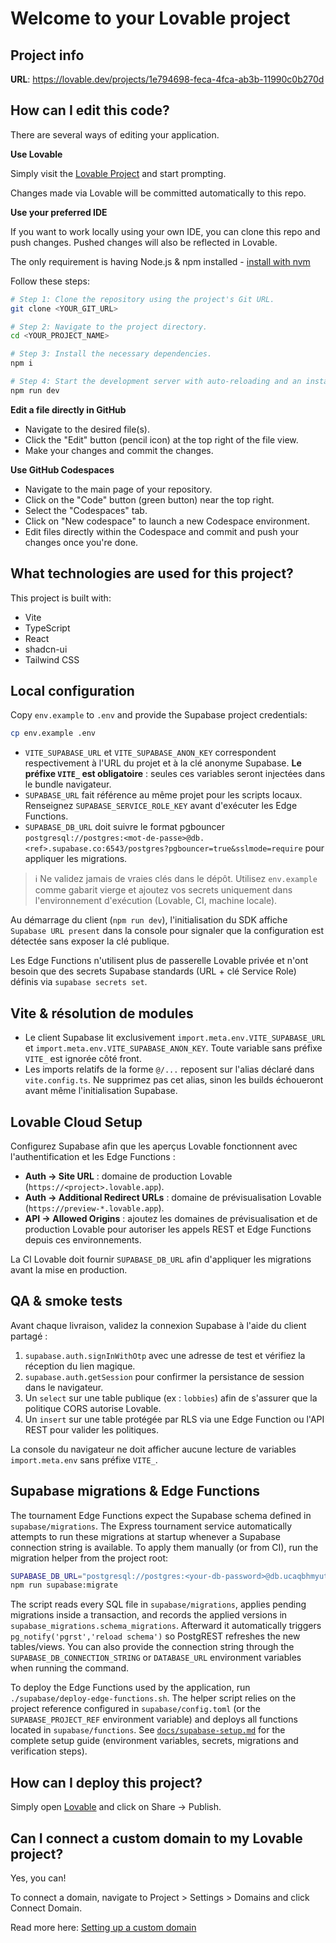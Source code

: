 # Welcome to your Lovable project

## Project info

**URL**: https://lovable.dev/projects/1e794698-feca-4fca-ab3b-11990c0b270d

## How can I edit this code?

There are several ways of editing your application.

**Use Lovable**

Simply visit the [Lovable Project](https://lovable.dev/projects/1e794698-feca-4fca-ab3b-11990c0b270d) and start prompting.

Changes made via Lovable will be committed automatically to this repo.

**Use your preferred IDE**

If you want to work locally using your own IDE, you can clone this repo and push changes. Pushed changes will also be reflected in Lovable.

The only requirement is having Node.js & npm installed - [install with nvm](https://github.com/nvm-sh/nvm#installing-and-updating)

Follow these steps:

```sh
# Step 1: Clone the repository using the project's Git URL.
git clone <YOUR_GIT_URL>

# Step 2: Navigate to the project directory.
cd <YOUR_PROJECT_NAME>

# Step 3: Install the necessary dependencies.
npm i

# Step 4: Start the development server with auto-reloading and an instant preview.
npm run dev
```

**Edit a file directly in GitHub**

- Navigate to the desired file(s).
- Click the "Edit" button (pencil icon) at the top right of the file view.
- Make your changes and commit the changes.

**Use GitHub Codespaces**

- Navigate to the main page of your repository.
- Click on the "Code" button (green button) near the top right.
- Select the "Codespaces" tab.
- Click on "New codespace" to launch a new Codespace environment.
- Edit files directly within the Codespace and commit and push your changes once you're done.

## What technologies are used for this project?

This project is built with:

- Vite
- TypeScript
- React
- shadcn-ui
- Tailwind CSS

## Local configuration

Copy `env.example` to `.env` and provide the Supabase project credentials:

```sh
cp env.example .env
```

- `VITE_SUPABASE_URL` et `VITE_SUPABASE_ANON_KEY` correspondent respectivement à l'URL du projet et à la clé anonyme Supabase. **Le préfixe `VITE_` est obligatoire** : seules ces variables seront injectées dans le bundle navigateur.
- `SUPABASE_URL` fait référence au même projet pour les scripts locaux. Renseignez `SUPABASE_SERVICE_ROLE_KEY` avant d'exécuter les Edge Functions.
- `SUPABASE_DB_URL` doit suivre le format pgbouncer `postgresql://postgres:<mot-de-passe>@db.<ref>.supabase.co:6543/postgres?pgbouncer=true&sslmode=require` pour appliquer les migrations.

> ℹ️ Ne validez jamais de vraies clés dans le dépôt. Utilisez `env.example` comme gabarit vierge et ajoutez vos secrets uniquement dans l'environnement d'exécution (Lovable, CI, machine locale).

Au démarrage du client (`npm run dev`), l'initialisation du SDK affiche `Supabase URL present` dans la console pour signaler que la configuration est détectée sans exposer la clé publique.

Les Edge Functions n'utilisent plus de passerelle Lovable privée et n'ont besoin que des secrets Supabase standards (URL + clé Service Role) définis via `supabase secrets set`.

## Vite & résolution de modules

- Le client Supabase lit exclusivement `import.meta.env.VITE_SUPABASE_URL` et `import.meta.env.VITE_SUPABASE_ANON_KEY`. Toute variable sans préfixe `VITE_` est ignorée côté front.
- Les imports relatifs de la forme `@/...` reposent sur l'alias déclaré dans `vite.config.ts`. Ne supprimez pas cet alias, sinon les builds échoueront avant même l'initialisation Supabase.

## Lovable Cloud Setup

Configurez Supabase afin que les aperçus Lovable fonctionnent avec l'authentification et les Edge Functions :

- **Auth → Site URL** : domaine de production Lovable (`https://<project>.lovable.app`).
- **Auth → Additional Redirect URLs** : domaine de prévisualisation Lovable (`https://preview-*.lovable.app`).
- **API → Allowed Origins** : ajoutez les domaines de prévisualisation et de production Lovable pour autoriser les appels REST et Edge Functions depuis ces environnements.

La CI Lovable doit fournir `SUPABASE_DB_URL` afin d'appliquer les migrations avant la mise en production.

## QA & smoke tests

Avant chaque livraison, validez la connexion Supabase à l'aide du client partagé :

1. `supabase.auth.signInWithOtp` avec une adresse de test et vérifiez la réception du lien magique.
2. `supabase.auth.getSession` pour confirmer la persistance de session dans le navigateur.
3. Un `select` sur une table publique (ex : `lobbies`) afin de s'assurer que la politique CORS autorise Lovable.
4. Un `insert` sur une table protégée par RLS via une Edge Function ou l'API REST pour valider les politiques.

La console du navigateur ne doit afficher aucune lecture de variables `import.meta.env` sans préfixe `VITE_`.

## Supabase migrations & Edge Functions

The tournament Edge Functions expect the Supabase schema defined in `supabase/migrations`. The Express tournament service
automatically attempts to run these migrations at startup whenever a Supabase connection string is available. To apply them
manually (or from CI), run the migration helper from the project root:

```sh
SUPABASE_DB_URL="postgresql://postgres:<your-db-password>@db.ucaqbhmyutlnitnedowk.supabase.co:6543/postgres?pgbouncer=true&sslmode=require" \
npm run supabase:migrate
```

The script reads every SQL file in `supabase/migrations`, applies pending migrations inside a transaction, and records the
applied versions in `supabase_migrations.schema_migrations`. Afterward it automatically triggers
`pg_notify('pgrst','reload schema')` so PostgREST refreshes the new tables/views. You can also provide the connection string
through the `SUPABASE_DB_CONNECTION_STRING` or `DATABASE_URL` environment variables when running the command.

To deploy the Edge Functions used by the application, run `./supabase/deploy-edge-functions.sh`. The helper script relies on the
project reference configured in `supabase/config.toml` (or the `SUPABASE_PROJECT_REF` environment variable) and deploys all
functions located in `supabase/functions`. See [`docs/supabase-setup.md`](docs/supabase-setup.md) for the complete setup guide
(environment variables, secrets, migrations and verification steps).

## How can I deploy this project?

Simply open [Lovable](https://lovable.dev/projects/1e794698-feca-4fca-ab3b-11990c0b270d) and click on Share -> Publish.

## Can I connect a custom domain to my Lovable project?

Yes, you can!

To connect a domain, navigate to Project > Settings > Domains and click Connect Domain.

Read more here: [Setting up a custom domain](https://docs.lovable.dev/features/custom-domain#custom-domain)
